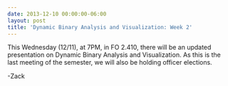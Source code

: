 ```yaml
---
date: 2013-12-10 00:00:00-06:00
layout: post
title: 'Dynamic Binary Analysis and Visualization: Week 2'
---
```


This Wednesday (12/11), at 7PM, in FO 2.410, there will be an updated presentation on Dynamic Binary Analysis and Visualization. As this is the last meeting of the semester, we will also be holding officer elections.

-Zack
